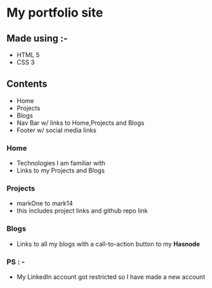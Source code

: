 # My portfolio site

## Made using :- 
- HTML 5
- CSS 3

## Contents 

- Home
- Projects
- Blogs  
- Nav Bar w/ links to Home,Projects and Blogs
- Footer w/ social media links

### Home

- Technologies I am familiar with
- Links to my Projects and Blogs

### Projects

- markOne to mark14 
- this includes project links and github repo link

### Blogs

- Links to all my blogs with a call-to-action button to my **Hasnode**


### PS : - 

- My LinkedIn account got restricted so I have made a new account 
